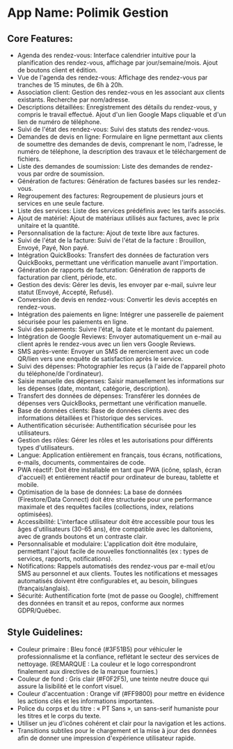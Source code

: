 # **App Name**: Polimik Gestion

## Core Features:

- Agenda des rendez-vous: Interface calendrier intuitive pour la planification des rendez-vous, affichage par jour/semaine/mois. Ajout de boutons client et édition.
- Vue de l'agenda des rendez-vous: Affichage des rendez-vous par tranches de 15 minutes, de 6h à 20h.
- Association client: Gestion des rendez-vous en les associant aux clients existants. Recherche par nom/adresse.
- Descriptions détaillées: Enregistrement des détails du rendez-vous, y compris le travail effectué. Ajout d'un lien Google Maps cliquable et d'un lien de numéro de téléphone.
- Suivi de l'état des rendez-vous: Suivi des statuts des rendez-vous.
- Demandes de devis en ligne: Formulaire en ligne permettant aux clients de soumettre des demandes de devis, comprenant le nom, l'adresse, le numéro de téléphone, la description des travaux et le téléchargement de fichiers.
- Liste des demandes de soumission: Liste des demandes de rendez-vous par ordre de soumission.
- Génération de factures: Génération de factures basées sur les rendez-vous.
- Regroupement des factures: Regroupement de plusieurs jours et services en une seule facture.
- Liste des services: Liste des services prédéfinis avec les tarifs associés.
- Ajout de matériel: Ajout de matériaux utilisés aux factures, avec le prix unitaire et la quantité.
- Personnalisation de la facture: Ajout de texte libre aux factures.
- Suivi de l'état de la facture: Suivi de l'état de la facture : Brouillon, Envoyé, Payé, Non payé.
- Intégration QuickBooks: Transfert des données de facturation vers QuickBooks, permettant une vérification manuelle avant l'importation.
- Génération de rapports de facturation: Génération de rapports de facturation par client, période, etc.
- Gestion des devis: Gérer les devis, les envoyer par e-mail, suivre leur statut (Envoyé, Accepté, Refusé).
- Conversion de devis en rendez-vous: Convertir les devis acceptés en rendez-vous.
- Intégration des paiements en ligne: Intégrer une passerelle de paiement sécurisée pour les paiements en ligne.
- Suivi des paiements: Suivre l'état, la date et le montant du paiement.
- Intégration de Google	Reviews: Envoyer automatiquement un e-mail au client après le rendez-vous avec un lien vers Google Reviews.
- SMS après-vente: Envoyer un SMS de remerciement avec un code QR/lien vers une enquête de satisfaction après le service.
- Suivi des dépenses: Photographier les reçus (à l'aide de l'appareil photo du téléphone/de l'ordinateur).
- Saisie manuelle des dépenses: Saisir manuellement les informations sur les dépenses (date, montant, catégorie, description).
- Transfert des données de dépenses: Transférer les données de dépenses vers QuickBooks, permettant une vérification manuelle.
- Base de données clients: Base de données clients avec des informations détaillées et l'historique des services.
- Authentification sécurisée: Authentification sécurisée pour les utilisateurs.
- Gestion des rôles: Gérer les rôles et les autorisations pour différents types d'utilisateurs.
- Langue: Application entièrement en français, tous écrans, notifications, e-mails, documents, commentaires de code.
- PWA réactif: Doit être installable en tant que PWA (icône, splash, écran d'accueil) et entièrement réactif pour ordinateur de bureau, tablette et mobile.
- Optimisation de la base de données: La base de données (Firestore/Data Connect) doit être structurée pour une performance maximale et des requêtes faciles (collections, index, relations optimisées).
- Accessibilité: L'interface utilisateur doit être accessible pour tous les âges d'utilisateurs (30-65 ans), être compatible avec les daltoniens, avec de grands boutons et un contraste clair.
- Personnalisable et modulaire: L'application doit être modulaire, permettant l'ajout facile de nouvelles fonctionnalités (ex : types de services, rapports, notifications).
- Notifications: Rappels automatisés des rendez-vous par e-mail et/ou SMS au personnel et aux clients.  Toutes les notifications et messages automatisés doivent être configurables et, au besoin, bilingues (français/anglais).
- Sécurité: Authentification forte (mot de passe ou Google), chiffrement des données en transit et au repos, conforme aux normes GDPR/Québec.

## Style Guidelines:

- Couleur primaire : Bleu foncé (#3F51B5) pour véhiculer le professionnalisme et la confiance, reflétant le secteur des services de nettoyage. (REMARQUE : La couleur et le logo correspondront finalement aux directives de la marque fournies.)
- Couleur de fond : Gris clair (#F0F2F5), une teinte neutre douce qui assure la lisibilité et le confort visuel.
- Couleur d'accentuation : Orange vif (#FF9800) pour mettre en évidence les actions clés et les informations importantes.
- Police du corps et du titre : « PT Sans », un sans-serif humaniste pour les titres et le corps du texte.
- Utiliser un jeu d'icônes cohérent et clair pour la navigation et les actions.
- Transitions subtiles pour le chargement et la mise à jour des données afin de donner une impression d'expérience utilisateur rapide.